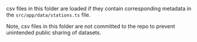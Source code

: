 csv files in this folder are loaded if they contain corresponding metadata in the `src/app/data/stations.ts` file.

Note, csv files in this folder are not committed to the repo to prevent unintended public sharing of datasets.
